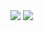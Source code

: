 <!-- GitHub Stats -->
<picture>
<source 
  srcset="https://github-readme-stats.vercel.app/api?username=daisukemaki1003&show_icons=true"
  media="(prefers-color-scheme: light)"
/>
<source
  srcset="https://github-readme-stats.vercel.app/api?username=anuraghazra&show_icons=true&theme=radical"
  media="(prefers-color-scheme: dark), (prefers-color-scheme: no-preference)"
/>
<img src="https://github-readme-stats.vercel.app/api?username=daisukemaki1003&show_icons=true" />
</picture>

<!-- Languages -->
<picture>
<source 
  srcset="https://github-readme-stats.vercel.app/api/top-langs/?username=daisukemaki1003&layout=compact"
  media="(prefers-color-scheme: light)"
/>
<source
  srcset="https://github-readme-stats.vercel.app/api/top-langs/?username=daisukemaki1003&layout=compact&theme=radical"
  media="(prefers-color-scheme: dark), (prefers-color-scheme: no-preference)"
/>
<img src="https://github-readme-stats.vercel.app/api?username=daisukemaki1003&show_icons=true" />
</picture>
